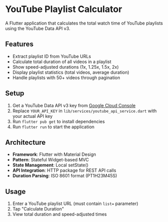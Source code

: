 # YouTube Playlist Calculator

A Flutter application that calculates the total watch time of YouTube playlists using the YouTube Data API v3.

## Features

- Extract playlist ID from YouTube URLs
- Calculate total duration of all videos in a playlist
- Show speed-adjusted durations (1x, 1.25x, 1.5x, 2x)
- Display playlist statistics (total videos, average duration)
- Handle playlists with 50+ videos through pagination

## Setup

1. Get a YouTube Data API v3 key from [Google Cloud Console](https://console.cloud.google.com/)
2. Replace `YOUR_API_KEY` in `lib/services/youtube_api_service.dart` with your actual API key
3. Run `flutter pub get` to install dependencies
4. Run `flutter run` to start the application

## Architecture

- **Framework**: Flutter with Material Design
- **Pattern**: Stateful Widget-based MVC
- **State Management**: Local setState()
- **API Integration**: HTTP package for REST API calls
- **Duration Parsing**: ISO 8601 format (PT1H23M45S)

## Usage

1. Enter a YouTube playlist URL (must contain `list=` parameter)
2. Tap "Calculate Duration" 
3. View total duration and speed-adjusted times